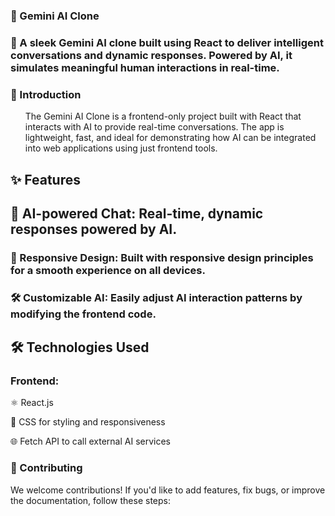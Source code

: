 ### 🌟 Gemini AI Clone

### 🚀 A sleek Gemini AI clone built using React to deliver intelligent conversations and dynamic responses. Powered by AI, it simulates meaningful human interactions in real-time.


### 🧐 Introduction
<ul>

The Gemini AI Clone is a frontend-only project built with React that interacts with AI to provide real-time conversations. The app is lightweight, fast, and ideal for demonstrating how AI can be integrated into web applications using just frontend tools.
  
</ul>

## ✨ Features

## 🎯 AI-powered Chat: Real-time, dynamic responses powered by AI.

### 📱 Responsive Design: Built with responsive design principles for a smooth experience on all devices.


### 🛠️ Customizable AI: Easily adjust AI interaction patterns by modifying the frontend code.


 ## 🛠️ Technologies Used

### Frontend:

⚛️ React.js 

💅 CSS for styling and responsiveness

🌐 Fetch API to call external AI services
### 🤝 Contributing

We welcome contributions! If you'd like to add features, fix bugs, or improve the documentation, follow these steps:
